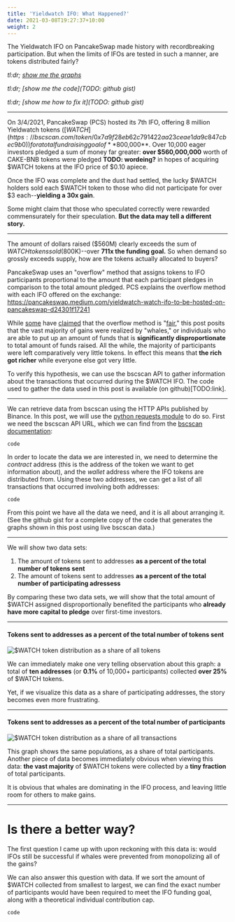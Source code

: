 ```yaml
---
title: 'Yieldwatch IFO: What Happened?'
date: 2021-03-08T19:27:37+10:00
weight: 2
---
```


The Yieldwatch IFO on PancakeSwap made history with recordbreaking participation. But when the limits of IFOs are
tested in such a manner, are tokens distributed fairly?

<!--more-->


_tl:dr; [show me the graphs](#tokens-sent-to-addresses-as-a-percent-of-the-total-number-of-tokens-sent)_

_tl:dr; [show me the code](TODO: github gist)_

_tl:dr; [show me how to fix it](TODO: github gist)_


-------------

On 3/4/2021, PancakeSwap (PCS) hosted its 7th IFO, offering 8 million Yieldwatch tokens
([$WATCH](https://bscscan.com/token/0x7a9f28eb62c791422aa23ceae1da9c847cbec9b0)) for a total fundraising goal
of **$800,000**. Over 10,000 eager investors pledged a sum of money far greater: **over $560,000,000**
worth of CAKE-BNB tokens were pledged **TODO: wordeing?** in hopes of acquiring $WATCH tokens at the
IFO price of $0.10 apiece.

Once the IFO was complete and the dust had settled, the lucky $WATCH holders sold each
$WATCH token to those who did not participate for over $3 each--**yielding a 30x gain**.

Some might claim that those who speculated correctly were rewarded commensurately for their speculation. **But the data may tell a
different story.**

------------

The amount of dollars raised ($560M) clearly exceeds the sum of $WATCH tokens sold ($800K)--over
**711x the funding goal.** So when demand so grossly exceeds supply, how are the tokens actually allocated to buyers?

PancakeSwap uses an "overflow" method that assigns tokens to IFO participants
proportional to the amount that each participant pledges in comparison to the
total amount pledged. PCS explains the overflow method with each IFO offered on
the exchange: https://pancakeswap.medium.com/yieldwatch-watch-ifo-to-be-hosted-on-pancakeswap-d24301f17241

While [some]() have [claimed]() that the overflow method is "[fair]()," this post posits that the vast majority of
gains were realized by "whales," or individuals who are
able to put up an amount of funds that is **significantly disproportionate** to total amount of funds raised. All the while,
the majority of participants were left comparatively very little tokens.
In effect this means that **the rich got richer** while everyone else got very little.

To verify this hypothesis, we can use the bscscan API to gather information
about the transactions that occurred during the $WATCH IFO. The code used to gather the data
used in this post is available (on github)[TODO:link].

------------

We can retrieve data from bscscan using the HTTP APIs published by Binance. In this post, we will use the
[python requests module]() to do so.
First we need the bscscan API URL, which we can find from the [bscscan documentation](https://bscscan.com/apis):

```
code
```

In order to locate the data we are interested in, we need to determine the _contract_ address (this is
the address of the token we want to get information about), and the _wallet_ address where the IFO
tokens are distributed from. Using these two addresses, we can get a list of all transactions that
occurred involving both addresses:

```
code
```

From this point we have all the data we need, and it is all about arranging it. (See the github gist for a
complete copy of the code that generates the graphs shown in this post using live bscscan data.)

------------

We will show two data sets:

1. The amount of tokens sent to addresses **as a percent of the total number of tokens sent**
1. The amount of tokens sent to addresses **as a percent of the total number of participating adressess**

By comparing these two data sets, we will show that the total amount of $WATCH assigned 
disproportionally benefited the participants who **already have more capital to pledge** over first-time investors.

---------

#### Tokens sent to addresses as a percent of the total number of tokens sent

![$WATCH token distribution as a share of all tokens](https://ifowatch.github.io/ifowatch/token.png)

We can immediately make one very telling observation about this graph:
a total of **ten addresses** (or **0.1%** of 10,000+ participants) collected **over 25%** of $WATCH tokens.

Yet, if we visualize this data as a share of participating addresses, the story becomes even more frustrating.

-------------

#### Tokens sent to addresses as a percent of the total number of participants

![$WATCH token distribution as a share of all transactions](https://ifowatch.github.io/ifowatch/tx.png)

This graph shows the same populations, as a share of total participants. Another piece of data becomes
immediately obvious when viewing this data: **the vast majority** of $WATCH tokens were collected by
a **tiny fraction** of total participants.

It is obvious that whales are dominating in the IFO process, and leaving little room for others to make gains.

--------------

# Is there a better way?

The first question I came up with upon reckoning with this data is: would IFOs still be successful if whales were
prevented from monopolizing all of the gains?

We can also answer this question with data. If we sort the amount of
$WATCH collected from smallest to largest, we can find the exact number of participants would have
been required to meet the IFO funding goal, along with a theoretical individual contribution cap.

```
code
```